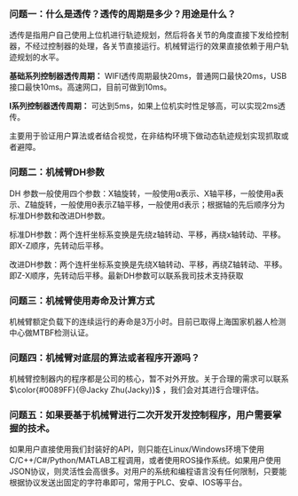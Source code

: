 ### 问题一：什么是透传？透传的周期是多少？用途是什么？

透传是指用户自己使用上位机进行轨迹规划，然后将各关节的角度直接下发给控制器，不经过控制器的处理，各关节直接运行。机械臂运行的效果直接依赖于用户轨迹规划的水平。

**基础系列控制器透传周期：** WIFI透传周期最快20ms，普通网口最快20ms，USB接口最快10ms。高速网口，目前可做到10ms。

**I系列控制器透传周期：** 可达到5ms，如果上位机实时性足够高，可以实现2ms透传。

主要用于验证用户算法或者结合视觉，在非结构环境下做动态轨迹规划实现抓取或者避障。

### 问题二：机械臂DH参数

DH 参数一般使用四个参数：X轴旋转，一般使用α表示、X轴平移，一般使用a表示、Z轴旋转，一般使用θ表示Z轴平移，一般使用d表示；根据轴的先后顺序分为标准DH参数和改进DH参数。

标准DH参数：两个连杆坐标系变换是先绕z轴转动、平移，再绕x轴转动、平移。即X-Z顺序，先转动后平移。

改进DH参数：两个连杆坐标系变换是先绕X轴转动、平移，再绕Z轴转动、平移。即Z-X顺序，先转动后平移。最新DH参数可以联系我司技术支持获取

### 问题三：机械臂使用寿命及计算方式

机械臂额定负载下的连续运行的寿命是3万小时。目前已取得上海国家机器人检测中心做MTBF检测认证。

### 问题四：机械臂对底层的算法或者程序开源吗？

机械臂控制器内的程序都是公司的核心，暂不对外开放。关于合理的需求可以联系 $\color{#0089FF}{@Jacky Zhu(Jacky)}$ ，我们会对其进行合理评估。

### 问题五：如果要基于机械臂进行二次开发开发控制程序，用户需要掌握的技术。

如果用户直接使用我们封装好的API，则只能在Linux/Windows环境下使用C/C++/C#/Python/MATLAB工程调用，或者使用ROS操作系统。如果用户使用JSON协议，则灵活性会高很多。对用户的系统和编程语言没有任何限制，只要能根据协议发送出固定的字符串即可，常用于PLC、安卓、IOS等平台。
